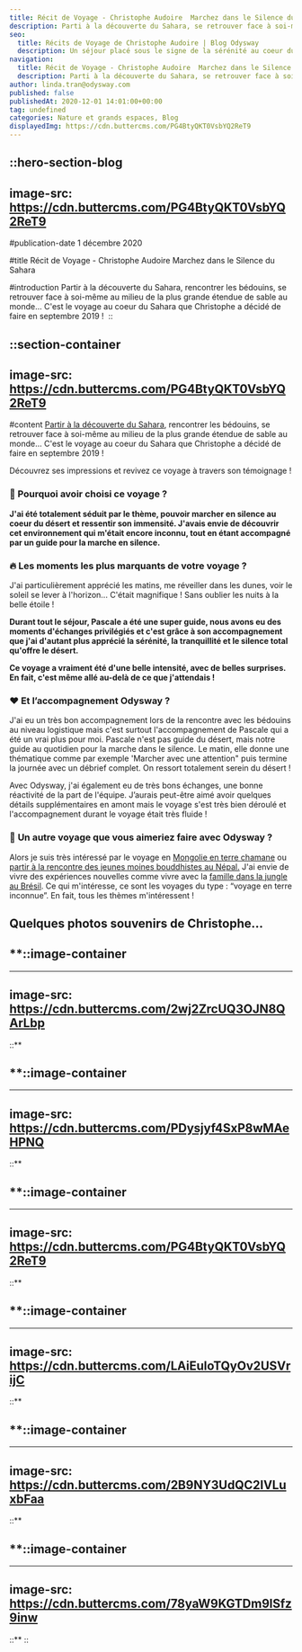 ```yaml
---
title: Récit de Voyage - Christophe Audoire  Marchez dans le Silence du Sahara
description: Parti à la découverte du Sahara, se retrouver face à soi-même au milieu de la plus grand étendue de sable au monde, rencontrez les bédouins... C'est le voyage au coeur du Sahara qu'a décidé de faire Christophe en octobre 2019 !
seo:
  title: Récits de Voyage de Christophe Audoire | Blog Odysway
  description: Un séjour placé sous le signe de la sérénité au coeur du désert du Sahara... Découvrez le témoignage de Christophe !
navigation:
  title: Récit de Voyage - Christophe Audoire  Marchez dans le Silence du Sahara
  description: Parti à la découverte du Sahara, se retrouver face à soi-même au milieu de la plus grand étendue de sable au monde, rencontrez les bédouins... C'est le voyage au coeur du Sahara qu'a décidé de faire Christophe en octobre 2019 !
author: linda.tran@odysway.com
published: false
publishedAt: 2020-12-01 14:01:00+00:00
tag: undefined
categories: Nature et grands espaces, Blog
displayedImg: https://cdn.buttercms.com/PG4BtyQKT0VsbYQ2ReT9
---
```


::hero-section-blog
---
image-src: https://cdn.buttercms.com/PG4BtyQKT0VsbYQ2ReT9
---
#publication-date
1 décembre 2020

#title
Récit de Voyage - Christophe Audoire  Marchez dans le Silence du Sahara

#introduction
Partir à la découverte du Sahara, rencontrer les bédouins, se retrouver face à soi-même au milieu de la plus grande étendue de sable au monde... C'est le voyage au coeur du Sahara que Christophe a décidé de faire en septembre 2019 ! 
::

::section-container
---
image-src: https://cdn.buttercms.com/PG4BtyQKT0VsbYQ2ReT9
---
#content
[Partir à la découverte du Sahara](https://odysway.com/voyages/marche-silencieuse-sahara?utm_source=Blog&utm_medium=Post&utm_campaign=Recit_Christophe), rencontrer les bédouins, se retrouver face à soi-même au milieu de la plus grande étendue de sable au monde... C'est le voyage au coeur du Sahara que Christophe a décidé de faire en septembre 2019 ! 

Découvrez ses impressions et revivez ce voyage à travers son témoignage !

### **🤗 Pourquoi avoir choisi ce voyage ?**

**J'ai été totalement séduit par le thème, pouvoir marcher en silence au coeur du désert et ressentir son immensité. J'avais envie de découvrir cet environnement qui m'était encore inconnu, tout en étant accompagné par un guide pour la marche en silence.**

### **🔥 Les moments les plus marquants de votre voyage ?**

J'ai particulièrement apprécié les matins, me réveiller dans les dunes, voir le soleil se lever à l'horizon... C'était magnifique ! Sans oublier les nuits à la belle étoile !

**Durant tout le séjour, Pascale a été une super guide, nous avons eu des moments d'échanges privilégiés et c'est grâce à son accompagnement que j'ai d'autant plus apprécié la sérénité, la tranquillité et le silence total qu'offre le désert.**

**Ce voyage a vraiment été d'une belle intensité, avec de belles surprises. En fait, c'est même allé au-delà de ce que j'attendais !**

### **❤️ Et l’accompagnement Odysway ?**

J'ai eu un très bon accompagnement lors de la rencontre avec les bédouins au niveau logistique mais c'est surtout l'accompagnement de Pascale qui a été un vrai plus pour moi. Pascale n'est pas guide du désert, mais notre guide au quotidien pour la marche dans le silence. Le matin, elle donne une thématique comme par exemple 'Marcher avec une attention" puis termine la journée avec un débrief complet. On ressort totalement serein du désert !

Avec Odysway, j'ai également eu de très bons échanges, une bonne réactivité de la part de l'équipe. J’aurais peut-être aimé avoir quelques détails supplémentaires en amont mais le voyage s'est très bien déroulé et l'accompagnement durant le voyage était très fluide !

### **🧐** **Un autre voyage que vous aimeriez faire avec Odysway ?**

Alors je suis très intéressé par le voyage en [Mongolie en terre chamane](https://odysway.com/voyages/voyage-chamane-mongolie?utm_source=Blog&utm_medium=Post&utm_campaign=Recit_Christophe) ou [partir à la rencontre des jeunes moines bouddhistes au Népal.](https://odysway.com/voyages/immersion-ecole-bouddhiste-nepal?utm_source=Blog&utm_medium=Post&utm_campaign=Recit_Christophe) J'ai envie de vivre des expériences nouvelles comme vivre avec la [famille dans la jungle au Brésil](https://odysway.com/voyages/survie-jungle-amazonienne?utm_source=Blog&utm_medium=Post&utm_campaign=Recit_Christophe). Ce qui m'intéresse, ce sont les voyages du type : “voyage en terre inconnue”. En fait, tous les thèmes m'intéressent !

## **Quelques photos souvenirs de Christophe...**

## **::image-container
---
image-src: https://cdn.buttercms.com/2wj2ZrcUQ3OJN8QArLbp
---
::**

## **::image-container
---
image-src: https://cdn.buttercms.com/PDysjyf4SxP8wMAeHPNQ
---
::**

## **::image-container
---
image-src: https://cdn.buttercms.com/PG4BtyQKT0VsbYQ2ReT9
---
::**

## **::image-container
---
image-src: https://cdn.buttercms.com/LAiEuloTQyOv2USVrijC
---
::**

## **::image-container
---
image-src: https://cdn.buttercms.com/2B9NY3UdQC2IVLuxbFaa
---
::**

## **::image-container
---
image-src: https://cdn.buttercms.com/78yaW9KGTDm9lSfz9inw
---
::**
::

